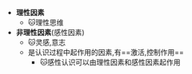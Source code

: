 - **理性因素**
	- 🐱理性思维
- **非理性因素**(感性因素)
	- 🐱灵感,意志
	- 是认识过程中起作用的因素,有==激活,控制作用==
		- 🐱感性认识可以由理性因素和感性因素起作用